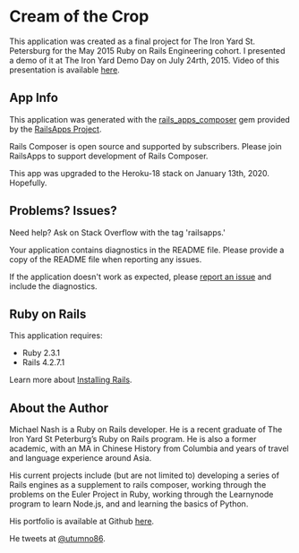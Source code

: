 Cream of the Crop
=================

This application was created as a final project for The Iron Yard St. Petersburg for the May 2015 Ruby on Rails Engineering cohort. I presented a demo of it at The Iron Yard Demo Day on July 24rth, 2015. Video of this presentation is available [here](https://www.youtube.com/watch?v=0heOms7DK6s&feature=youtu.be).

App Info
--------
This application was generated with the [rails_apps_composer](https://github.com/RailsApps/rails_apps_composer) gem
provided by the [RailsApps Project](http://railsapps.github.io/).

Rails Composer is open source and supported by subscribers. Please join RailsApps to support development of Rails Composer.

This app was upgraded to the Heroku-18 stack on January 13th, 2020. Hopefully.

Problems? Issues?
-----------

Need help? Ask on Stack Overflow with the tag 'railsapps.'

Your application contains diagnostics in the README file. Please provide a copy of the README file when reporting any issues.

If the application doesn't work as expected, please [report an issue](https://github.com/RailsApps/rails_apps_composer/issues)
and include the diagnostics.

Ruby on Rails
-------------

This application requires:

- Ruby 2.3.1
- Rails 4.2.7.1

Learn more about [Installing Rails](http://railsapps.github.io/installing-rails.html).

About the Author
----------------
Michael Nash is a Ruby on Rails developer.  He is a recent graduate of The Iron Yard St Peterburg’s Ruby on
Rails program. He is also a former academic, with an MA in Chinese History from Columbia and years of travel
and language experience around Asia.

His current projects include (but are not limited to) developing a series of Rails engines as a supplement
to rails composer, working through the problems on the Euler Project in Ruby, working through the Learnynode
program to learn Node.js, and and learning the basics of Python.

His portfolio is available at Github [here](http://utumno86.github.io/).

He tweets at [@utumno86](https://twitter.com/utumno86).
